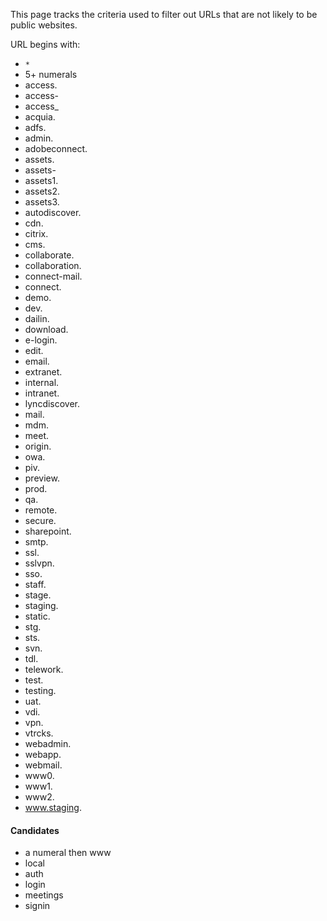 This page tracks the criteria used to filter out URLs that are not likely to be public websites.  

URL begins with:
* `*`
* 5+ numerals
* access.
* access-
* access_
* acquia.
* adfs.
* admin.
* adobeconnect.
* assets.
* assets-
* assets1.
* assets2.
* assets3.
* autodiscover.
* cdn.
* citrix.
* cms.
* collaborate.
* collaboration.
* connect-mail.
* connect.
* demo.
* dev.
* dailin.
* download.
* e-login.
* edit.
* email.
* extranet.
* internal.
* intranet.
* lyncdiscover.
* mail.
* mdm.
* meet.
* origin.
* owa.
* piv.
* preview.
* prod.
* qa.
* remote.
* secure.
* sharepoint.
* smtp.
* ssl.
* sslvpn.
* sso.
* staff.
* stage.
* staging.
* static.
* stg.
* sts.
* svn.
* tdl.
* telework.
* test.
* testing.
* uat.
* vdi.
* vpn.
* vtrcks.
* webadmin.
* webapp.
* webmail.
* www0.
* www1.
* www2.
* www.staging.



#### Candidates
* a numeral then www
* local
* auth
* login
* meetings
* signin

